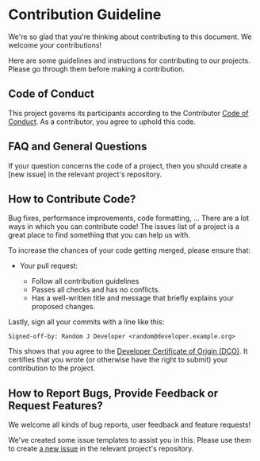 # Contribution Guideline

We're so glad that you're thinking about contributing to this document. We welcome your contributions!

Here are some guidelines and instructions for contributing to our projects. Please go through them before making a contribution.

## Code of Conduct

This project governs its participants according to the Contributor [Code of Conduct](https://lfprojects.org/policies/code-of-conduct/). As a contributor, you agree to uphold this code. 

## FAQ and General Questions

If your question concerns the code of a project, then you should create a [new issue] in the relevant project's repository.

## How to Contribute Code?

Bug fixes, performance improvements, code formatting, ...
There are a lot ways in which you can contribute code!
The issues list of a project is a great place to find something that you can help us with.

To increase the chances of your code getting merged, please ensure that:
* Your pull request:

    * Follow all contribution guidelines
    * Passes all checks and has no conflicts.
    * Has a well-written title and message that briefly explains your proposed changes.

Lastly, sign all your commits with a line like this:

```
Signed-off-by: Random J Developer <random@developer.example.org>
```

This shows that you agree to the [Developer Certificate of Origin (DCO)](https://developercertificate.org/). It certifies that you wrote (or otherwise have the right to submit) your contribution to the project.

## How to Report Bugs, Provide Feedback or Request Features?

We welcome all kinds of bug reports, user feedback and feature requests!

We've created some issue templates to assist you in this. Please use them to create [a new issue](https://help.github.com/en/github/managing-your-work-on-github/creating-an-issue) in the relevant project's repository.

